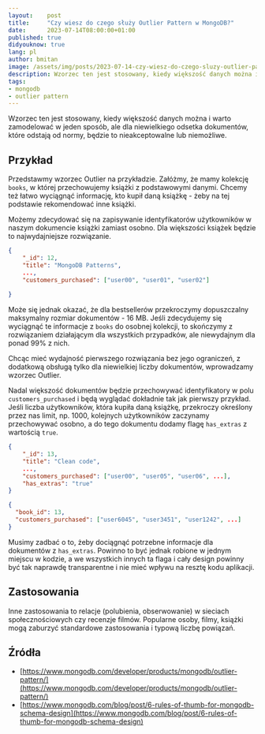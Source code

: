 ```yaml
---
layout:    post
title:     "Czy wiesz do czego służy Outlier Pattern w MongoDB?"
date:      2023-07-14T08:00:00+01:00
published: true
didyouknow: true
lang: pl
author: bmitan
image: /assets/img/posts/2023-07-14-czy-wiesz-do-czego-sluzy-outlier-pattern-w-mongodb/outlier.webp
description: Wzorzec ten jest stosowany, kiedy większość danych można i warto zamodelować w jeden sposób, ale dla niewielkiego odsetka dokumentów, które odstają od normy, będzie to nieakceptowalne lub niemożliwe.
tags:
- mongodb
- outlier pattern
---
```


Wzorzec ten jest stosowany, kiedy większość danych można i warto zamodelować w jeden sposób, ale dla niewielkiego odsetka dokumentów, które odstają od normy, będzie to nieakceptowalne lub niemożliwe.

## Przykład
Przedstawmy wzorzec Outlier na przykładzie. Załóżmy, że mamy kolekcję `books`, w której przechowujemy książki z podstawowymi danymi. Chcemy też łatwo wyciągnąć informację, kto kupił daną książkę - żeby na tej podstawie rekomendować inne książki.

Możemy zdecydować się na zapisywanie identyfikatorów użytkowników w naszym dokumencie książki zamiast osobno. Dla większości książek będzie to najwydajniejsze rozwiązanie.
```json
{
    "_id": 12,
    "title": "MongoDB Patterns",
    ...,
    "customers_purchased": ["user00", "user01", "user02"]
 
}
```
Może się jednak okazać, że dla bestsellerów przekroczymy dopuszczalny maksymalny rozmiar dokumentów - 16 MB. Jeśli zdecydujemy się wyciągnąć te informacje z `books` do osobnej kolekcji, to skończymy z rozwiązaniem działającym dla wszystkich przypadków, ale niewydajnym dla ponad 99% z nich.

Chcąc mieć wydajność pierwszego rozwiązania bez jego ograniczeń, z dodatkową obsługą tylko dla niewielkiej liczby dokumentów, wprowadzamy wzorzec Outlier.

Nadal większość dokumentów będzie przechowywać identyfikatory w polu `customers_purchased` i będą wyglądać dokładnie tak jak pierwszy przykład. Jeśli liczba użytkowników, która kupiła daną książkę, przekroczy określony przez nas limit, np. 1000, kolejnych użytkowników zaczynamy przechowywać osobno, a do tego dokumentu dodamy flagę `has_extras` z wartością `true`.

```json
{
    "_id": 13,
    "title": "Clean code",
    ...,
    "customers_purchased": ["user00", "user05", "user06", ...],
    "has_extras": "true"
}
```
```json
{
  "book_id": 13,
  "customers_purchased": ["user6045", "user3451", "user1242", ...]
}
```

Musimy zadbać o to, żeby dociągnąć potrzebne informacje dla dokumentów z `has_extras`. Powinno to być jednak robione w jednym miejscu w kodzie, a we wszystkich innych ta flaga i cały design powinny być tak naprawdę transparentne i nie mieć wpływu na resztę kodu aplikacji.

## Zastosowania
Inne zastosowania to relacje (polubienia, obserwowanie) w sieciach społecznościowych czy recenzje filmów. Popularne osoby, filmy, książki mogą zaburzyć standardowe zastosowania i typową liczbę powiązań.

## Źródła
- [https://www.mongodb.com/developer/products/mongodb/outlier-pattern/](https://www.mongodb.com/developer/products/mongodb/outlier-pattern/)
- [https://www.mongodb.com/blog/post/6-rules-of-thumb-for-mongodb-schema-design](https://www.mongodb.com/blog/post/6-rules-of-thumb-for-mongodb-schema-design)